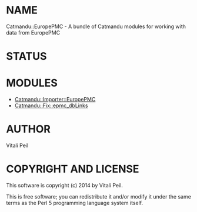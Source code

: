 # NAME

Catmandu::EuropePMC - A bundle of Catmandu modules for working with data from EuropePMC

# STATUS

# MODULES

- [Catmandu::Importer::EuropePMC](https://metacpan.org/pod/Catmandu::Importer::EuropePMC)
- [Catmandu::Fix::epmc\_dbLinks](https://metacpan.org/pod/Catmandu::Fix::epmc_dbLinks)

# AUTHOR

Vitali Peil

# COPYRIGHT AND LICENSE

This software is copyright (c) 2014 by Vitali Peil.

This is free software; you can redistribute it and/or modify it under the same terms as the Perl 5 programming language system itself.
